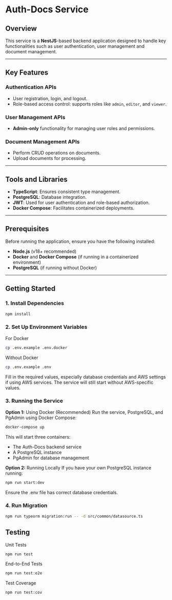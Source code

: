 # Auth-Docs Service

## Overview

This service is a **NestJS**-based backend application designed to handle key functionalities such as user authentication, user management and document management.

---

## Key Features

### Authentication APIs
- User registration, login, and logout.
- Role-based access control: supports roles like `admin`, `editor`, and `viewer`.

### User Management APIs
- **Admin-only** functionality for managing user roles and permissions.

### Document Management APIs
- Perform CRUD operations on documents.
- Upload documents for processing.

---

## Tools and Libraries

- **TypeScript**: Ensures consistent type management.
- **PostgreSQL**: Database integration.
- **JWT**: Used for user authentication and role-based authorization.
- **Docker Compose**: Facilitates containerized deployments.

---

## Prerequisites

Before running the application, ensure you have the following installed:
- **Node.js** (v18+ recommended)
- **Docker** and **Docker Compose** (if running in a containerized environment)
- **PostgreSQL** (if running without Docker)

---

## Getting Started

### 1. Install Dependencies
```bash
npm install
```

### 2. Set Up Environment Variables
For Docker
```bash
cp .env.example .env.docker
```
Without Docker 

```bash
cp .env.example .env
```
Fill in the required values, especially database credentials and AWS settings if using AWS services. The service will still start without AWS-specific values.

### 3. Running the Service
**Option 1:** Using Docker (Recommended)
Run the service, PostgreSQL, and PgAdmin using Docker Compose:
```bash
docker-compose up
```
This will start three containers:

- The Auth-Docs backend service
- A PostgreSQL instance
- PgAdmin for database management

**Option 2:** Running Locally
If you have your own PostgreSQL instance running:
```bash
npm run start:dev
```
Ensure the .env file has correct database credentials.
### 4. Run Migration
```bash
npm run typeorm migration:run -- -d src/common/datasource.ts
```
## Testing

Unit Tests
```bash
npm run test
```
End-to-End Tests
```bash
npm run test:e2e
```
Test Coverage
```bash
npm run test:cov
```
